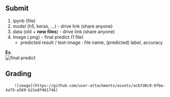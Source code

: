 
## Submit
1. ipynb  (file)
2. model (h5, keras, ...) - drive link (share anyone)
3. data (old + **new files**) - drive link (share anyone)
4. Image (.png) - final predict  (1 file)
    - predicted result / test-image : file name, (predicted) label, accuracy

**Ex**.  
    ![final predict](https://github.com/user-attachments/assets/031fc91b-f896-4a9d-9187-2bd26bb1ecc8)

## Grading

        ![image](https://github.com/user-attachments/assets/acbfd0c9-9fbe-4a79-a569-b21e8f461746)



